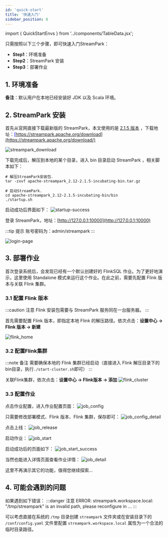 ```yaml
---
id: 'quick-start'
title: '快速入门'
sidebar_position: 6
---
```


import { QuickStartEnvs } from '../components/TableData.jsx';

只需按照以下三个步骤，即可快速入门StreamPark：
- **Step1**：环境准备
- **Step2**：StreamPark 安装
- **Step3**：部署作业

## 1. 环境准备

<QuickStartEnvs></QuickStartEnvs>

**备注**：默认用户在本地已经安装好 JDK 以及 Scala 环境。

## 2. StreamPark 安装
首先从官网直接下载最新版的 StreamPark，本文使用的是 <u><font color='blue'>[2.1.5 版本](https://www.apache.org/dyn/closer.lua/incubator/streampark/2.1.5/apache-streampark_2.12-2.1.5-incubating-bin.tar.gz?action=download)</font></u> ，下载地址：<u><font color='blue'>[https://streampark.apache.org/download](https://streampark.apache.org/download/)</font></u>

![streampark_download](/doc/image/quick-start/streampark_download.png)

下载完成后，解压到本地的某个目录，进入 bin 目录启动 StreamPark ，相关脚本如下：
```shell
# 解压StreamPark安装包.
tar -zxvf apache-streampark_2.12-2.1.5-incubating-bin.tar.gz

# 启动StreamPark.
cd apache-streampark_2.12-2.1.5-incubating-bin/bin
./startup.sh
```
启动成功后界面如下：
![startup-success](/doc/image/quick-start/startup_success.png)

登录 StreamPark，地址：[http://127.0.0.1:10000](http://127.0.0.1:10000)

:::tip 提示
账号密码为：admin/streampark
:::

![login-page](/doc/image/quick-start/login_page.png)

## 3. 部署作业
首次登录系统后，会发现已经有一个默认创建好的 FlinkSQL 作业。为了更好地演示，这里使用 Standalone 模式来运行这个作业。在此之前，需要先配置 Flink 版本与关联 Flink 集群。

### 3.1 配置 Flink 版本
:::caution 注意
Flink 安装包需要与 StreamPark 服务同在一台服务器。
:::

首先需要配置 Flink 版本，即指定本地 Flink 的解压路径。依次点击：**设置中心 → Flink 版本 → 新建**

![flink_home](/doc/image/quick-start/flink_home.png)

### 3.2 配置Flink集群
:::note 备注
需要确保本地的 Flink 集群已经启动（直接进入 Flink 解压目录下的bin目录，执行`./start-cluster.sh`即可）
:::

关联Flink集群，依次点击：**设置中心 → Flink版本 → 添加**
![flink_cluster](/doc/image/quick-start/flink_cluster.png)

### 3.3 配置作业
点击作业配置，进入作业配置页面：
![job_config](/doc/image/quick-start/job_config.png)

只需要修改部署模式、Flink 版本、Flink 集群，保存即可：
![job_config_detail](/doc/image/quick-start/job_config_detail.png)

点击上线：
![job_release](/doc/image/quick-start/job_release.png)

启动作业：
![job_start](/doc/image/quick-start/job_start.png)

启动成功后的页面如下：
![job_start_success](/doc/image/quick-start/job_start_success.png)

当然也能进入详情页面查看作业详情：
![job_detail](/doc/image/quick-start/job_detail.png)

这里不再演示其它的功能，值得您继续探索...

## 4. 可能会遇到的问题
如果遇到如下错误：
:::danger 注意
ERROR: streampark.workspace.local: "/tmp/streampark" is an invalid path, please reconfigure in  ...
:::

可以考虑直接在系统的 `/tmp` 目录创建 `streampark` 文件夹或在安装目录下的 `/conf/config.yaml` 文件里配置 `streampark.workspace.local` 属性为一个合法的临时目录路径。



